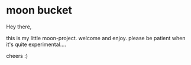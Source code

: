 moon bucket
===========

Hey there,

this is my little moon-project. welcome and enjoy. please be patient when it's quite experimental....

cheers :)
